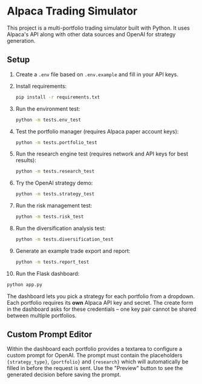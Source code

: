 # Alpaca Trading Simulator

This project is a multi-portfolio trading simulator built with Python. It uses Alpaca's API along with other data sources and OpenAI for strategy generation.

## Setup

1. Create a `.env` file based on `.env.example` and fill in your API keys.
2. Install requirements:
   ```bash
   pip install -r requirements.txt
   ```
3. Run the environment test:
   ```bash
   python -m tests.env_test
   ```
4. Test the portfolio manager (requires Alpaca paper account keys):
   ```bash
   python -m tests.portfolio_test
   ```
5. Run the research engine test (requires network and API keys for best results):
   ```bash
   python -m tests.research_test
   ```
6. Try the OpenAI strategy demo:
   ```bash
   python -m tests.strategy_test
   ```
7. Run the risk management test:
   ```bash
   python -m tests.risk_test
   ```
8. Run the diversification analysis test:
   ```bash
   python -m tests.diversification_test
   ```
9. Generate an example trade export and report:
   ```bash
   python -m tests.report_test
   ```

10. Run the Flask dashboard:
   ```bash
   python app.py
   ```
   The dashboard lets you pick a strategy for each portfolio from a dropdown.
    Each portfolio requires its **own** Alpaca API key and secret. The create form
    in the dashboard asks for these credentials – one key pair cannot be shared
    between multiple portfolios.

## Custom Prompt Editor

Within the dashboard each portfolio provides a textarea to configure a custom
prompt for OpenAI. The prompt must contain the placeholders `{strategy_type}`,
`{portfolio}` and `{research}` which will automatically be filled in before the
request is sent. Use the "Preview" button to see the generated decision before
saving the prompt.
